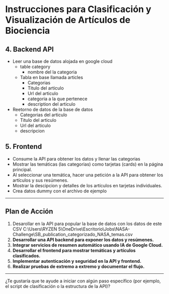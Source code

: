 # Instrucciones para Clasificación y Visualización de Artículos de Biociencia

## 4. Backend API
- Leer una base de datos alojada en google cloud
  - table category
    - nombre del la categoria
  - Tabla en base llamada articles
    - Categorias
    - Titulo del articulo
    - Url del articulo
    - categoria a la que pertenece
    - description del articulo
- Reetorno de datos de la base de datos
  - Categorias del articulo
  - Titulo del articulo
  - Url del articulo
  - descripcion

## 5. Frontend
- Consume la API para obtener los datos y llenar las categorias
- Mostrar las temáticas (las categorias) como tarjetas (cards) en la página principal.
- Al seleccionar una temática, hacer una petición a la API para obtener los artículos y sus resúmenes.
- Mostrar la descipcion y detalles de los artículos en tarjetas individuales.
- Crea datos dummy con el archivo de ejemplo
---

## Plan de Acción
1. Desarollar en la API para popular la base de datos con los datos de este CSV C:\Users\RYZEN 5\OneDrive\Escritorio\Jobs\NASA-Challenge\SB_publication_categorizado_NASA_temas.csv
1. **Desarrollar una API backend para exponer los datos y resúmenes.**
2. **Integrar servicios de resumen automático usando IA de Google Cloud.**
3. **Desarrollar el frontend para mostrar temáticas y artículos clasificados.**
4. **Implementar autenticación y seguridad en la API y frontend.**
5. **Realizar pruebas de extremo a extremo y documentar el flujo.**

---

¿Te gustaría que te ayude a iniciar con algún paso específico (por ejemplo, el script de clasificación o la estructura de la API)?
